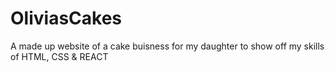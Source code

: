 # OliviasCakes
A made up website of a cake buisness for my daughter to show off my skills of HTML, CSS &amp; REACT
